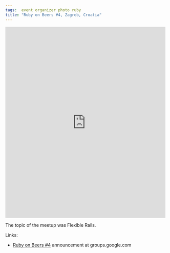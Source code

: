 ```yaml
---
tags:  event organizer photo ruby
title: "Ruby on Beers #4, Zagreb, Croatia"
---
```

<iframe src="https://www.facebook.com/plugins/post.php?href=https%3A%2F%2Fwww.facebook.com%2Fmedia%2Fset%2F%3Fset%3Da.10154157331047290.1073741903.735252289%26type%3D3&width=500" width="500" height="597" style="border:none;overflow:hidden" scrolling="no" frameborder="0" allowTransparency="true"></iframe>

The topic of the meetup was Flexible Rails.

Links:

- [Ruby on Beers #4](https://groups.google.com/forum/#!topic/ruby-hr/H7m8PNAmdjY) announcement at groups.google.com
